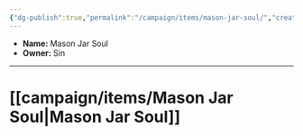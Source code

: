```yaml
---
{"dg-publish":true,"permalink":"/campaign/items/mason-jar-soul/","created":"2025-10-28T22:11:43.828-07:00","updated":"2025-10-28T22:54:28.123-07:00"}
---
```



<p><span><ul>
<li dir="auto"><strong>Name:</strong> Mason Jar Soul</li>
<li dir="auto"><strong>Owner:</strong> Sin</li>
</ul></span></p>

---
# [[campaign/items/Mason Jar Soul\|Mason Jar Soul]]
